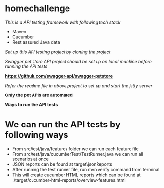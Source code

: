 # homechallenge

*This is a API testing framework with following tech stack*

* Maven
* Cucumber
* Rest assured Java data

*Set up this API testing project by cloning the project*

*Swagger pet store API project should be set up on local machine before running the API tests*

**https://github.com/swagger-api/swagger-petstore**

*Refer the readme file in above project to set up and start the jetty server*

**Only the pet APIs are automated**

**Ways to run the API tests**
# We can run the API tests by following ways 
* From src/test/java/features folder we can run each feature file
* From src/test/java/cucumberTest/TestRunner.java we can run all scenarios at once
* JSON reports can be found at target\jsonReports
* After running the test runner file, run mvn verify command from terminal
* This will create cucumber HTML reports which can be found at ./target/cucumber-html-reports/overview-features.html




